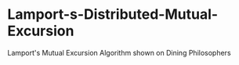 # Lamport-s-Distributed-Mutual-Excursion
Lamport's Mutual Excursion Algorithm shown on Dining Philosophers
